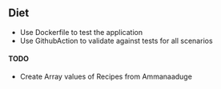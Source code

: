 ## Diet


- Use Dockerfile to test the application
- Use GithubAction to validate against tests for all scenarios

#### TODO
* Create Array values of Recipes from Ammanaaduge


<!-- 
@sachin - Update the build steps for Java 17, SpringBoot, MariaDB, Kafka

#### Build 
* I/P : GitHub repo with SpringBoot project and maven build tool. Lombok and Postgis docker

* Steps
    * Version Control
        * Fork the repo
          ````
          gh repo fork slabstech/bhoomi    
          ````
        * Clone the repo (Optional)
          ````
          gh repo clone slabstech/bhoomi
    
          ```` 
        * Move to required project
          ````
          cd bhoomi/garuda
          ````
        * create development branch
          ```` 
          git checkout -b "feature/sp2-test-setup-2"
          ````       
    * Maven
        * Compile the project
          ````
          mvnw clean install
          ```` 
        * Without test
          ````
          mvnw install -DskipTests 
          ````
        * Run test
          ````
          mvnw test 
          ```` 
    * Continuous Integration - Docker - [Dockerfile](https://github.com/sachinsshetty/bhoomi/blob/main/garuda/Dockerfile) and [file](https://github.com/slabstech/docker/blob/master/dockerfiles/server/postgis/Dockerfile)
        * SpringBoot via pom.xml
        * Java 17 - Custom JRE via maven jdk image
        * base alpine-linux image - postgis/postgis:14-3.3-alpine
          ````
           docker build -t slabstech/bhoomi-garuda .
          ````
        * Push image to dockerhub
          ````
           docker push slabstech/bhoomi-garuda
          ````
    * Continuous Deployment - Docker compose - [file](https://github.com/slabstech/docker/blob/master/docker_compose_files/docker-compose-springboot-postgis.yml)
        * SpringBoot
        * PostgreSQL / PostGIS
    * GitHub Actions
        * TODO
    * Verification of REST API
        * curl
        * postman
    * Create PR to upstream
      ````
      gh pr create --repo slabstech/bhoomi -f
      ````


### References
* fork repo - https://cli.github.com/manual/gh_repo_fork
    * https://docs.github.com/en/get-started/quickstart/fork-a-repo
* clone repo - https://cli.github.com/manual/gh_repo_clone
* Disable tests - https://maven.apache.org/surefire/maven-surefire-plugin/examples/skipping-tests.html
* Docker postgis -  postgis/postgis:14-3.3-alpine  from https://registry.hub.docker.com/r/postgis/postgis/
* https://medium.datadriveninvestor.com/getting-started-building-location-based-gis-rest-apis-with-java-ca28a8869af3
* https://hub.docker.com/r/windriver/wrlx-image


---


## Build

In order to simplify the most commonly used maven commands, a `Makefile` is provided

```
make
```

will build the project, apply code formatting rules, run tests, and build the docker image

Separate make targets exist for these tasks, to be run with `make <target>` (e.g. `make install`):

* `all`: runs `format install test build-image`
* `lint`: fails if any java source code file or pom.xml file are ill-formatted
* `format`: applies formatting rules to all java and pom.xml files
* `install`: builds and installs the project artifacts without running tests
* `test`: runs unit and integration tests
* `build-image`: builds the docker image

-->